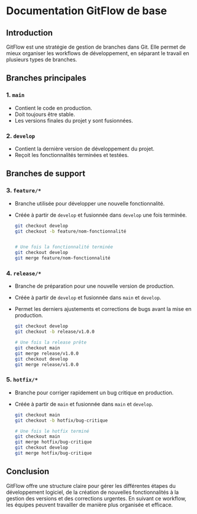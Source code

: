 # Documentation GitFlow de base

## Introduction
GitFlow est une stratégie de gestion de branches dans Git. Elle permet de mieux organiser les workflows de développement, en séparant le travail en plusieurs types de branches.

## Branches principales

### 1. `main`
- Contient le code en production.
- Doit toujours être stable.
- Les versions finales du projet y sont fusionnées.

### 2. `develop`
- Contient la dernière version de développement du projet.
- Reçoit les fonctionnalités terminées et testées.

## Branches de support

### 3. `feature/*`
- Branche utilisée pour développer une nouvelle fonctionnalité.
- Créée à partir de `develop` et fusionnée dans `develop` une fois terminée.
  
  ```bash
  git checkout develop
  git checkout -b feature/nom-fonctionnalité


  # Une fois la fonctionnalité terminée
  git checkout develop
  git merge feature/nom-fonctionnalité
  ```

### 4. `release/*`
- Branche de préparation pour une nouvelle version de production.
- Créée à partir de `develop` et fusionnée dans `main` et `develop`.
- Permet les derniers ajustements et corrections de bugs avant la mise en production.

  ```bash
  git checkout develop
  git checkout -b release/v1.0.0

  # Une fois la release prête
  git checkout main
  git merge release/v1.0.0
  git checkout develop
  git merge release/v1.0.0
  ```

### 5. `hotfix/*`
- Branche pour corriger rapidement un bug critique en production.
- Créée à partir de `main` et fusionnée dans `main` et `develop`.

  ```bash
  git checkout main
  git checkout -b hotfix/bug-critique

  # Une fois le hotfix terminé
  git checkout main
  git merge hotfix/bug-critique
  git checkout develop
  git merge hotfix/bug-critique
  ```

## Conclusion
GitFlow offre une structure claire pour gérer les différentes étapes du développement logiciel, de la création de nouvelles fonctionnalités à la gestion des versions et des corrections urgentes. En suivant ce workflow, les équipes peuvent travailler de manière plus organisée et efficace.

